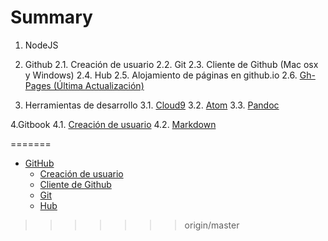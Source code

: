 # Summary

1. NodeJS

2. Github
  2.1. Creación de usuario
  2.2. Git
  2.3. Cliente de Github (Mac osx y Windows)
  2.4. Hub
  2.5. Alojamiento de páginas en github.io
  2.6. [Gh-Pages (Última Actualización)](chapter2/gh-pages.md)
  
3. Herramientas de desarrollo
  3.1. [Cloud9](chapter3/c9.md)
  3.2. [Atom](chapter3/atom.md)
  3.3. [Pandoc](chapter3/pandoc.md)

4.Gitbook
  4.1. [Creación de usuario](chapter4/crear-un-usuario-en-gitbooks.md)
  4.2. [Markdown](chapter4/markdown.md)



=======
* [GitHub](github.md)
  * [Creación de usuario](chapter2/creacion-de-usuario.md)
  * [Cliente de Github](chapter2/github.md)
  * [Git](chapter2/git.md)
  * [Hub](chapter2/hub.md)
>>>>>>> origin/master

